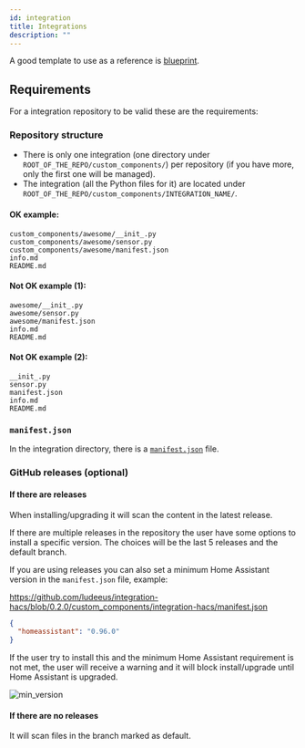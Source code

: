 ```yaml
---
id: integration
title: Integrations
description: ""
---
```


A good template to use as a reference is [blueprint](https://github.com/custom-components/blueprint).

## Requirements

For a integration repository to be valid these are the requirements:

### Repository structure

- There is only one integration (one directory under `ROOT_OF_THE_REPO/custom_components/`) per repository (if you have more, only the first one will be managed).
- The integration (all the Python files for it) are located under `ROOT_OF_THE_REPO/custom_components/INTEGRATION_NAME/`.

#### OK example:

```text
custom_components/awesome/__init_.py
custom_components/awesome/sensor.py
custom_components/awesome/manifest.json
info.md
README.md
```

#### Not OK example (1):

```text
awesome/__init_.py
awesome/sensor.py
awesome/manifest.json
info.md
README.md
```

#### Not OK example (2):

```text
__init_.py
sensor.py
manifest.json
info.md
README.md
```

### `manifest.json`

In the integration directory, there is a [`manifest.json`](https://developers.home-assistant.io/docs/en/creating_integration_manifest.html) file.

### GitHub releases (optional)

#### If there are releases

When installing/upgrading it will scan the content in the latest release.

If there are multiple releases in the repository the user have some options to install a specific version.
The choices will be the last 5 releases and the default branch.

If you are using releases you can also set a minimum Home Assistant version in the `manifest.json` file, example:

https://github.com/ludeeus/integration-hacs/blob/0.2.0/custom_components/integration-hacs/manifest.json

```json
{
  "homeassistant": "0.96.0"
}
```

If the user try to install this and the minimum Home Assistant requirement is not met, the user will receive a warning and it will block install/upgrade until Home Assistant is upgraded.

![min_version](/img/min_version_warning.png)

#### If there are no releases

It will scan files in the branch marked as default.
